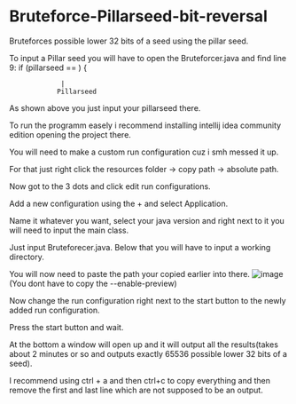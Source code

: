 # Bruteforce-Pillarseed-bit-reversal
Bruteforces possible lower 32 bits of a seed using the pillar seed.

To input a Pillar seed you will have to open the Bruteforcer.java and find line 9:
if (pillarseed == ) {
                 
                 |
                Pillarseed
                
As shown above you just input your pillarseed there.

To run the programm easely i recommend installing intellij idea community edition opening the project there.

You will need to make a custom run configuration cuz i smh messed it up.

For that just right click the resources folder -> copy path -> absolute path.

Now got to the 3 dots and click edit run configurations. 

Add a new configuration using the + and select Application. 

Name it whatever you want, select your java version and right next to it you will need to input the main class. 

Just input Bruteforecer.java. Below that you will have to input a working directory. 

You will now need to paste the path your copied earlier into there.
![image](https://github.com/Epic10l2/Bruteforce-Pillarseed-bit-reverseal/assets/159151274/bb684414-43f3-4d7a-80f3-3c6886065c72)
(You dont have to copy the --enable-preview)

Now change the run configuration right next to the start button to the newly added run configuration.

Press the start button and wait.

At the bottom a window will open up and it will output all the results(takes about 2 minutes or so and outputs exactly 65536 possible lower 32 bits of a seed).

I recommend using ctrl + a and then ctrl+c to copy everything and then remove the first and last line which are not supposed to be an output.
